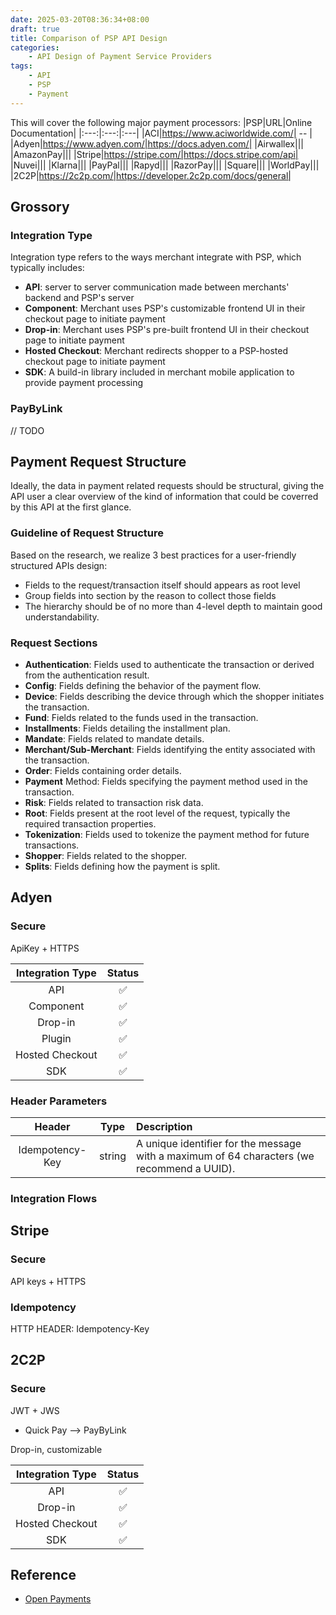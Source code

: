 ```yaml
---
date: 2025-03-20T08:36:34+08:00
draft: true
title: Comparison of PSP API Design
categories:
    - API Design of Payment Service Providers 
tags: 
    - API
    - PSP
    - Payment
---
```


This will cover the following major payment processors:
|PSP|URL|Online Documentation|
|:---:|:---:|:---|
|ACI|https://www.aciworldwide.com/| -- |
|Adyen|https://www.adyen.com/|https://docs.adyen.com/|
|Airwallex|||
|AmazonPay|||
|Stripe|https://stripe.com/|https://docs.stripe.com/api|
|Nuvei|||
|Klarna|||
|PayPal|||
|Rapyd|||
|RazorPay|||
|Square|||
|WorldPay|||
|2C2P|https://2c2p.com/|https://developer.2c2p.com/docs/general|

## Grossory
### Integration Type
Integration type refers to the ways merchant integrate with PSP, which typically includes:
* **API**: server to server communication made between merchants' backend and PSP's server
* **Component**: Merchant uses PSP's customizable frontend UI in their checkout page to initiate payment
* **Drop-in**: Merchant uses PSP's pre-built frontend UI in their checkout page to initiate payment
* **Hosted Checkout**: Merchant redirects shopper to a PSP-hosted checkout page to initiate payment
* **SDK**: A build-in library included in merchant mobile application to provide payment processing

### PayByLink
// TODO

## Payment Request Structure

Ideally, the data in payment related requests should be structural, giving the API user a clear overview of the kind of information that could be coverred by this API at the first glance.

### Guideline of Request Structure
Based on the research, we realize 3 best practices for a user-friendly structured APIs design:
* Fields to the request/transaction itself should appears as root level
* Group fields into section by the reason to collect those fields
* The hierarchy should be of no more than 4-level depth to maintain good understandability.

### Request Sections
* **Authentication**: Fields used to authenticate the transaction or derived from the authentication result.
* **Config**: Fields defining the behavior of the payment flow.
* **Device**: Fields describing the device through which the shopper initiates the transaction.
* **Fund**: Fields related to the funds used in the transaction.
* **Installments**: Fields detailing the installment plan.
* **Mandate**: Fields related to mandate details.
* **Merchant/Sub-Merchant**: Fields identifying the entity associated with the transaction.
* **Order**: Fields containing order details.
* **Payment** Method: Fields specifying the payment method used in the transaction.
* **Risk**: Fields related to transaction risk data.
* **Root**: Fields present at the root level of the request, typically the required transaction properties.
* **Tokenization**: Fields used to tokenize the payment method for future transactions.
* **Shopper**: Fields related to the shopper.
* **Splits**: Fields defining how the payment is split.


## Adyen

### Secure
ApiKey + HTTPS

|Integration Type|Status|
|:---:|:---:|
|API|✅|
|Component|✅|
|Drop-in|✅|
|Plugin|✅|
|Hosted Checkout|✅|
|SDK|✅|

### Header Parameters
|Header|Type|Description|
|:----:|:----:|:----|
|Idempotency-Key|string|A unique identifier for the message with a maximum of 64 characters (we recommend a UUID).|

### Integration Flows

## Stripe
### Secure
API keys + HTTPS

### Idempotency
HTTP HEADER: Idempotency-Key

## 2C2P

### Secure
JWT + JWS

* Quick Pay  --> PayByLink

Drop-in, customizable

|Integration Type|Status|
|:---:|:---:|
|API|✅|
|Drop-in|✅|
|Hosted Checkout|✅|
|SDK|✅|


## Reference
* [Open Payments](https://openpayments.dev/)